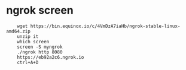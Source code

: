 # ngrok screen

        wget https://bin.equinox.io/c/4VmDzA7iaHb/ngrok-stable-linux-amd64.zip
        unzip it
        which screen
        screen -S myngrok
        ./ngrok http 8080
        https://eb92a2c6.ngrok.io
        ctrl+A+D
